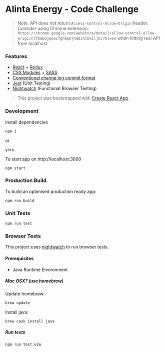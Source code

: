 # Alinta Energy - Code Challenge

> Note: API does not return `Access-Control-Allow-Origin` header. Consider using
  Chrome extension: `https://chrome.google.com/webstore/detail/allow-control-allow-origi/nlfbmbojpeacfghkpbjhddihlkkiljbi?hl=en`
  when hitting real API from localhost

### Features
- [React](https://facebook.github.io/react/) + [Redux](https://github.com/reactjs/redux)
- [CSS Modules](https://github.com/css-modules/css-modules) + [SASS](http://sass-lang.com/)
- [Conventional change log commit format](https://github.com/conventional-changelog-archived-repos/conventional-changelog-angular/blob/master/convention.md)
- [Jest](https://facebook.github.io/jest/) (Unit Testing)
- [Nightwatch](http://nightwatchjs.org/) (Functional Browser Testing)

> This project was bootstrapped with [Create React App](https://github.com/facebookincubator/create-react-app).

### Development

Install dependencies

```
npm i
```

or

```
yarn
```

To start app on http://localhost:3000

```
npm start
```

### Production Build

To build an optimised production ready app:

```
npm run build
```

### Unit Tests

```
npm run test
```

### Browser Tests
This project uses [nightwatch](https://github.com/nightwatchjs/nightwatch) to run browser tests.

#### Prerequisites
- Java Runtime Environment

##### Mac OSX? (use homebrew)

Update homebrew:

```
brew update
```

Install java:

```
brew cask install java
```

##### Run tests

```
npm run test:e2e
```
